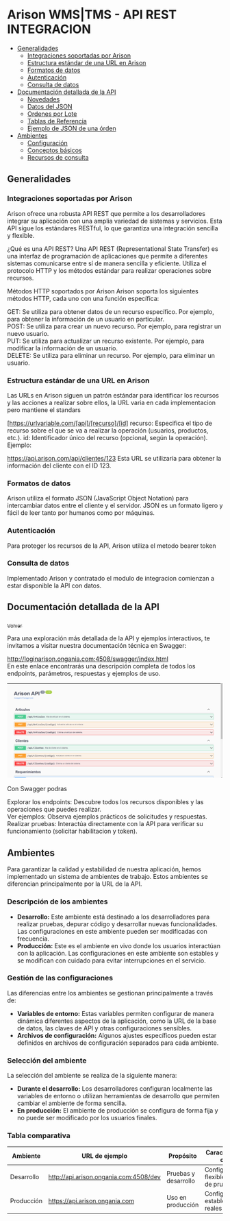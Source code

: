 <a name="inicio"></a>
Arison WMS|TMS - API REST INTEGRACION
=======

- [Generalidades](#generalidades)
  - [Integraciones soportadas por Arison](#versiones)
  - [Estructura estándar de una URL en Arison](#generalidades)
  - [Formatos de datos](#asociarapi)
  - [Autenticación](#asociarapi)
  - [Consulta de datos](#asociarapi)
- [Documentación detallada de la API](#documentacion)
  - [Novedades](#novedades)
  - [Datos del JSON](#djson)
  - [Ordenes por Lote](#lote)
  - [Tablas de Referencia](#tablas)
  - [Ejemplo de JSON de una órden](#ejemplojson)
- [Ambientes](#subida)
  - [Configuración](#configuracion)
  - [Conceptos básicos](#ConceptosBasicos)
  - [Recursos de consulta](#recursos)

<a name="generalidades"></a>

## Generalidades

<a name="versiones"></a>


### Integraciones soportadas por Arison

Arison ofrece una robusta API REST que permite a los desarrolladores integrar su aplicación con una amplia variedad de sistemas y servicios. Esta API sigue los estándares RESTful, lo que garantiza una integración sencilla y flexible.

¿Qué es una API REST?
Una API REST (Representational State Transfer) es una interfaz de programación de aplicaciones que permite a diferentes sistemas comunicarse entre sí de manera sencilla y eficiente. Utiliza el protocolo HTTP y los métodos estándar para realizar operaciones sobre recursos.

Métodos HTTP soportados por Arison
Arison soporta los siguientes métodos HTTP, cada uno con una función específica:

GET: Se utiliza para obtener datos de un recurso específico. Por ejemplo, para obtener la información de un usuario en particular.  
POST: Se utiliza para crear un nuevo recurso. Por ejemplo, para registrar un nuevo usuario.  
PUT: Se utiliza para actualizar un recurso existente. Por ejemplo, para modificar la información de un usuario.  
DELETE: Se utiliza para eliminar un recurso. Por ejemplo, para eliminar un usuario.  

### Estructura estándar de una URL en Arison

Las URLs en Arison siguen un patrón estándar para identificar los recursos y las acciones a realizar sobre ellos, la URL varia en cada implementacion pero mantiene el standars


[https://urlvariable.com/[api]/[recurso]/[id]
recurso: Especifica el tipo de recurso sobre el que se va a realizar la operación (usuarios, productos, etc.).
id: Identificador único del recurso (opcional, según la operación).
Ejemplo:

https://api.arison.com/api/clientes/123
Esta URL se utilizaría para obtener la información del cliente con el ID 123.

### Formatos de datos

Arison utiliza el formato JSON (JavaScript Object Notation) para intercambiar datos entre el cliente y el servidor. JSON es un formato ligero y fácil de leer tanto por humanos como por máquinas.

### Autenticación

Para proteger los recursos de la API, Arison utiliza el metodo bearer token

### Consulta de datos

Implementado Arison y contratado el modulo de integracion comienzan a estar disponible la API con datos. 

<a name="documentacion"></a>

## Documentación detallada de la API

[<sub>Volver</sub>](#inicio)

Para una exploración más detallada de la API y ejemplos interactivos, te invitamos a visitar nuestra documentación técnica en Swagger:  

http://loginarison.ongania.com:4508/swagger/index.html  
En este enlace encontrarás una descripción completa de todos los endpoints, parámetros, respuestas y ejemplos de uso. 

![Interfaz de Swagger de Arison](https://github.com/desarrolloOngania/IntegracionArison/blob/4cc80d2cf38c888837ae85feccd8d32f73021a26/Arison_Swagger.png)

Con Swagger podras    

Explorar los endpoints: Descubre todos los recursos disponibles y las operaciones que puedes realizar.  
Ver ejemplos: Observa ejemplos prácticos de solicitudes y respuestas.  
Realizar pruebas: Interactúa directamente con la API para verificar su funcionamiento (solicitar habilitacion y token).  

<a name="ambientes"></a>

## Ambientes

Para garantizar la calidad y estabilidad de nuestra aplicación, hemos implementado un sistema de ambientes de trabajo. Estos ambientes se diferencian principalmente por la URL de la API.

### Descripción de los ambientes
* **Desarrollo:** Este ambiente está destinado a los desarrolladores para realizar pruebas, depurar código y desarrollar nuevas funcionalidades. Las configuraciones en este ambiente pueden ser modificadas con frecuencia.
* **Producción:** Este es el ambiente en vivo donde los usuarios interactúan con la aplicación. Las configuraciones en este ambiente son estables y se modifican con cuidado para evitar interrupciones en el servicio.

### Gestión de las configuraciones
Las diferencias entre los ambientes se gestionan principalmente a través de:

* **Variables de entorno:** Estas variables permiten configurar de manera dinámica diferentes aspectos de la aplicación, como la URL de la base de datos, las claves de API y otras configuraciones sensibles.
* **Archivos de configuración:** Algunos ajustes específicos pueden estar definidos en archivos de configuración separados para cada ambiente.

### Selección del ambiente
La selección del ambiente se realiza de la siguiente manera:

* **Durante el desarrollo:** Los desarrolladores configuran localmente las variables de entorno o utilizan herramientas de desarrollo que permiten cambiar el ambiente de forma sencilla.
* **En producción:** El ambiente de producción se configura de forma fija y no puede ser modificado por los usuarios finales.

### Tabla comparativa
| Ambiente | URL de ejemplo | Propósito | Características clave |
|---|---|---|---|
| Desarrollo | http://api.arison.ongania.com:4508/dev | Pruebas y desarrollo | Configuraciones flexibles, datos de prueba |
| Producción | https://api.arison.ongania.com | Uso en producción | Configuraciones estables, datos reales |

